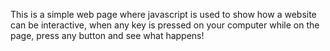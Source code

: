 This is a simple web page where javascript is used to show how a website can be interactive, when any key is pressed on your computer while on the page, press any button and see what happens!
